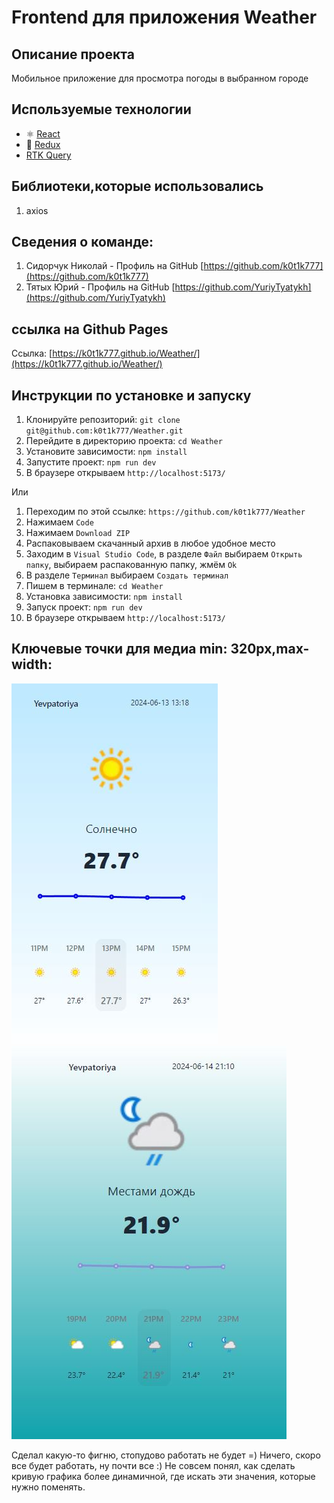 # Frontend для приложения Weather

## Описание проекта

Мобильное приложение для просмотра погоды в выбранном городе

## Используемые технологии

- ⚛️ [React](https://ru.reactjs.org/)
- 🔧 [Redux](https://ru.reduxjs.org/)
- [RTK Query](https://ru.reduxjs.org/)

## Библиотеки,которые использовались

1. axios

## Сведения о команде:

1. Сидорчук Николай - Профиль на GitHub [https://github.com/k0t1k777](https://github.com/k0t1k777)
2. Тятых Юрий - Профиль на GitHub [https://github.com/YuriyTyatykh](https://github.com/YuriyTyatykh)

## ссылка на Github Pages

Ссылка: [https://k0t1k777.github.io/Weather/](https://k0t1k777.github.io/Weather/)

## Инструкции по установке и запуску

1. Клонируйте репозиторий: `git clone git@github.com:k0t1k777/Weather.git`
2. Перейдите в директорию проекта: `cd Weather`
3. Установите зависимости: `npm install`
4. Запустите проект: `npm run dev`
5. В браузере открываем `http://localhost:5173/`

Или

1. Переходим по этой ссылке: `https://github.com/k0t1k777/Weather`
2. Нажимаем `Code`
3. Нажимаем `Download ZIP`
4. Распаковываем скачанный архив в любое удобное место
5. Заходим в `Visual Studio Code`, в разделе `Файл` выбираем `Открыть папку`, выбираем распакованную папку, жмём `Ok`
6. В разделе `Терминал` выбираем `Создать терминал`
7. Пишем в терминале: `cd Weather`
8. Установка зависимости: `npm install`
9. Запуск проект: `npm run dev`
10. В браузере открываем `http://localhost:5173/`

## Ключевые точки для медиа min: 320px,max-width: 

![alt text](./src/assets/Снимок1.JPG)
![alt text](./src/assets/Снимок2.JPG)

Сделал какую-то фигню, стопудово работать не будет =)
Ничего, скоро все будет работать, ну почти все :)
Не совсем понял, как сделать кривую графика более динамичной, где искать эти значения, которые нужно поменять.

